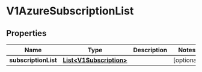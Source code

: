 # V1AzureSubscriptionList

## Properties
Name | Type | Description | Notes
------------ | ------------- | ------------- | -------------
**subscriptionList** | [**List&lt;V1Subscription&gt;**](V1Subscription.md) |  |  [optional]
